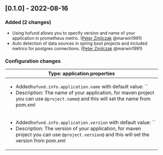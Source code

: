 <!-- @formatter:off -->
<!-- noinspection -->
<!-- Prevents auto format, for JetBrains IDE File > Settings > Editor > Code Style (Formatter Tab) > Turn formatter on/off with markers in code comments  -->

[0.1.0] - 2022-08-16
--------------------

### Added (2 changes)

- Using hofund allows you to specify version and name of your application in prometheus metric. ([Peter Zmilczak](https://github.com/marwin1991) @marwin1991)
- Auto detection of data sources in spring boot projects and included metrics for postgres connections. ([Peter Zmilczak](https://github.com/marwin1991) @marwin1991)

### Configuration changes

| Type: application.properties                                                                                                                                                                                                       |
| ---------------------------------------------------------------------------------------------------------------------------------------------------------------------------------------------------------------------------------- |
| <ul><li>Added`hofund.info.application.name` with default value: ``</li><li>Description: The name of your application, for maven project you can use `@project.name@` and this will set the name from pom.xml</li></ul>             |
| <ul><li>Added`hofund.info.application.version` with default value: ``</li><li>Description: The version of your application, for maven project you can use `@project.version@` and this will set the version from pom.xml</li></ul> |


